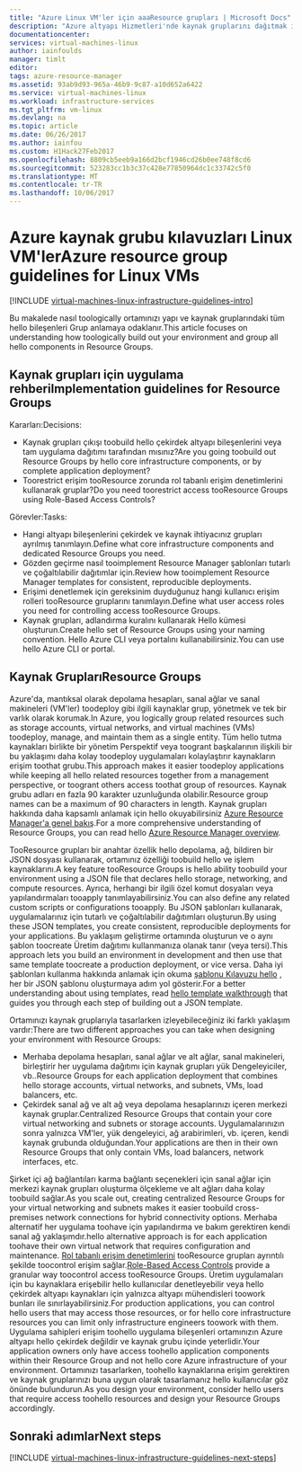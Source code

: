 ```yaml
---
title: "Azure Linux VM'ler için aaaResource grupları | Microsoft Docs"
description: "Azure altyapı Hizmetleri'nde kaynak gruplarını dağıtmak için hello anahtar tasarım ve uygulama yönergeleri hakkında bilgi edinin."
documentationcenter: 
services: virtual-machines-linux
author: iainfoulds
manager: timlt
editor: 
tags: azure-resource-manager
ms.assetid: 93ab9d93-965a-46b9-9c87-a10d652a6422
ms.service: virtual-machines-linux
ms.workload: infrastructure-services
ms.tgt_pltfrm: vm-linux
ms.devlang: na
ms.topic: article
ms.date: 06/26/2017
ms.author: iainfou
ms.custom: H1Hack27Feb2017
ms.openlocfilehash: 8809cb5eeb9a166d2bcf1946cd26b0ee748f8cd6
ms.sourcegitcommit: 523283cc1b3c37c428e77850964dc1c33742c5f0
ms.translationtype: MT
ms.contentlocale: tr-TR
ms.lasthandoff: 10/06/2017
---
```

# <a name="azure-resource-group-guidelines-for-linux-vms"></a><span data-ttu-id="b151b-103">Azure kaynak grubu kılavuzları Linux VM'ler</span><span class="sxs-lookup"><span data-stu-id="b151b-103">Azure resource group guidelines for Linux VMs</span></span> 

[!INCLUDE [virtual-machines-linux-infrastructure-guidelines-intro](../../../includes/virtual-machines-linux-infrastructure-guidelines-intro.md)]

<span data-ttu-id="b151b-104">Bu makalede nasıl toologically ortamınızı yapı ve kaynak gruplarındaki tüm hello bileşenleri Grup anlamaya odaklanır.</span><span class="sxs-lookup"><span data-stu-id="b151b-104">This article focuses on understanding how toologically build out your environment and group all hello components in Resource Groups.</span></span>

## <a name="implementation-guidelines-for-resource-groups"></a><span data-ttu-id="b151b-105">Kaynak grupları için uygulama rehberi</span><span class="sxs-lookup"><span data-stu-id="b151b-105">Implementation guidelines for Resource Groups</span></span>
<span data-ttu-id="b151b-106">Kararları:</span><span class="sxs-lookup"><span data-stu-id="b151b-106">Decisions:</span></span>

* <span data-ttu-id="b151b-107">Kaynak grupları çıkışı toobuild hello çekirdek altyapı bileşenlerini veya tam uygulama dağıtımı tarafından mısınız?</span><span class="sxs-lookup"><span data-stu-id="b151b-107">Are you going toobuild out Resource Groups by hello core infrastructure components, or by complete application deployment?</span></span>
* <span data-ttu-id="b151b-108">Toorestrict erişim tooResource zorunda rol tabanlı erişim denetimlerini kullanarak gruplar?</span><span class="sxs-lookup"><span data-stu-id="b151b-108">Do you need toorestrict access tooResource Groups using Role-Based Access Controls?</span></span>

<span data-ttu-id="b151b-109">Görevler:</span><span class="sxs-lookup"><span data-stu-id="b151b-109">Tasks:</span></span>

* <span data-ttu-id="b151b-110">Hangi altyapı bileşenlerini çekirdek ve kaynak ihtiyacınız grupları ayrılmış tanımlayın.</span><span class="sxs-lookup"><span data-stu-id="b151b-110">Define what core infrastructure components and dedicated Resource Groups you need.</span></span>
* <span data-ttu-id="b151b-111">Gözden geçirme nasıl tooimplement Resource Manager şablonları tutarlı ve çoğaltılabilir dağıtımlar için.</span><span class="sxs-lookup"><span data-stu-id="b151b-111">Review how tooimplement Resource Manager templates for consistent, reproducible deployments.</span></span>
* <span data-ttu-id="b151b-112">Erişimi denetlemek için gereksinim duyduğunuz hangi kullanıcı erişim rolleri tooResource gruplarını tanımlayın.</span><span class="sxs-lookup"><span data-stu-id="b151b-112">Define what user access roles you need for controlling access tooResource Groups.</span></span>
* <span data-ttu-id="b151b-113">Kaynak grupları, adlandırma kuralını kullanarak Hello kümesi oluşturun.</span><span class="sxs-lookup"><span data-stu-id="b151b-113">Create hello set of Resource Groups using your naming convention.</span></span> <span data-ttu-id="b151b-114">Hello Azure CLI veya portalını kullanabilirsiniz.</span><span class="sxs-lookup"><span data-stu-id="b151b-114">You can use hello Azure CLI or portal.</span></span>

## <a name="resource-groups"></a><span data-ttu-id="b151b-115">Kaynak Grupları</span><span class="sxs-lookup"><span data-stu-id="b151b-115">Resource Groups</span></span>
<span data-ttu-id="b151b-116">Azure'da, mantıksal olarak depolama hesapları, sanal ağlar ve sanal makineleri (VM'ler) toodeploy gibi ilgili kaynaklar grup, yönetmek ve tek bir varlık olarak korumak.</span><span class="sxs-lookup"><span data-stu-id="b151b-116">In Azure, you logically group related resources such as storage accounts, virtual networks, and virtual machines (VMs) toodeploy, manage, and maintain them as a single entity.</span></span> <span data-ttu-id="b151b-117">Tüm hello tutma kaynakları birlikte bir yönetim Perspektif veya toogrant başkalarının ilişkili bir bu yaklaşımı daha kolay toodeploy uygulamaları kolaylaştırır kaynakların erişim toothat grubu.</span><span class="sxs-lookup"><span data-stu-id="b151b-117">This approach makes it easier toodeploy applications while keeping all hello related resources together from a management perspective, or toogrant others access toothat group of resources.</span></span> <span data-ttu-id="b151b-118">Kaynak grubu adları en fazla 90 karakter uzunluğunda olabilir.</span><span class="sxs-lookup"><span data-stu-id="b151b-118">Resource group names can be a maximum of 90 characters in length.</span></span> <span data-ttu-id="b151b-119">Kaynak grupları hakkında daha kapsamlı anlamak için hello okuyabilirsiniz [Azure Resource Manager'a genel bakış](../../azure-resource-manager/resource-group-overview.md).</span><span class="sxs-lookup"><span data-stu-id="b151b-119">For a more comprehensive understanding of Resource Groups, you can read hello [Azure Resource Manager overview](../../azure-resource-manager/resource-group-overview.md).</span></span>

<span data-ttu-id="b151b-120">TooResource grupları bir anahtar özellik hello depolama, ağ, bildiren bir JSON dosyası kullanarak, ortamınız özelliği toobuild hello ve işlem kaynaklarını.</span><span class="sxs-lookup"><span data-stu-id="b151b-120">A key feature tooResource Groups is hello ability toobuild your environment using a JSON file that declares hello storage, networking, and compute resources.</span></span> <span data-ttu-id="b151b-121">Ayrıca, herhangi bir ilgili özel komut dosyaları veya yapılandırmaları tooapply tanımlayabilirsiniz.</span><span class="sxs-lookup"><span data-stu-id="b151b-121">You can also define any related custom scripts or configurations tooapply.</span></span> <span data-ttu-id="b151b-122">Bu JSON şablonları kullanarak, uygulamalarınız için tutarlı ve çoğaltılabilir dağıtımları oluşturun.</span><span class="sxs-lookup"><span data-stu-id="b151b-122">By using these JSON templates, you create consistent, reproducible deployments for your applications.</span></span> <span data-ttu-id="b151b-123">Bu yaklaşım geliştirme ortamında oluşturun ve o aynı şablon toocreate Üretim dağıtımı kullanmanıza olanak tanır (veya tersi).</span><span class="sxs-lookup"><span data-stu-id="b151b-123">This approach lets you build an environment in development and then use that same template toocreate a production deployment, or vice versa.</span></span> <span data-ttu-id="b151b-124">Daha iyi şablonları kullanma hakkında anlamak için okuma [şablonu Kılavuzu hello](../../azure-resource-manager/resource-manager-template-walkthrough.md) , her bir JSON şablonu oluşturmaya adım yol gösterir.</span><span class="sxs-lookup"><span data-stu-id="b151b-124">For a better understanding about using templates, read [hello template walkthrough](../../azure-resource-manager/resource-manager-template-walkthrough.md) that guides you through each step of building out a JSON template.</span></span>

<span data-ttu-id="b151b-125">Ortamınızı kaynak gruplarıyla tasarlarken izleyebileceğiniz iki farklı yaklaşım vardır:</span><span class="sxs-lookup"><span data-stu-id="b151b-125">There are two different approaches you can take when designing your environment with Resource Groups:</span></span>

* <span data-ttu-id="b151b-126">Merhaba depolama hesapları, sanal ağlar ve alt ağlar, sanal makineleri, birleştirir her uygulama dağıtımı için kaynak grupları yük Dengeleyiciler, vb..</span><span class="sxs-lookup"><span data-stu-id="b151b-126">Resource Groups for each application deployment that combines hello storage accounts, virtual networks, and subnets, VMs, load balancers, etc.</span></span>
* <span data-ttu-id="b151b-127">Çekirdek sanal ağ ve alt ağ veya depolama hesaplarınızı içeren merkezi kaynak gruplar.</span><span class="sxs-lookup"><span data-stu-id="b151b-127">Centralized Resource Groups that contain your core virtual networking and subnets or storage accounts.</span></span> <span data-ttu-id="b151b-128">Uygulamalarınızın sonra yalnızca VM'ler, yük dengeleyici, ağ arabirimleri, vb. içeren, kendi kaynak grubunda olduğundan.</span><span class="sxs-lookup"><span data-stu-id="b151b-128">Your applications are then in their own Resource Groups that only contain VMs, load balancers, network interfaces, etc.</span></span>

<span data-ttu-id="b151b-129">Şirket içi ağ bağlantıları karma bağlantı seçenekleri için sanal ağlar için merkezi kaynak grupları oluşturma ölçekleme ve alt ağları daha kolay toobuild sağlar.</span><span class="sxs-lookup"><span data-stu-id="b151b-129">As you scale out, creating centralized Resource Groups for your virtual networking and subnets makes it easier toobuild cross-premises network connections for hybrid connectivity options.</span></span> <span data-ttu-id="b151b-130">Merhaba alternatif her uygulama toohave için yapılandırma ve bakım gerektiren kendi sanal ağ yaklaşımdır.</span><span class="sxs-lookup"><span data-stu-id="b151b-130">hello alternative approach is for each application toohave their own virtual network that requires configuration and maintenance.</span></span> <span data-ttu-id="b151b-131">[Rol tabanlı erişim denetimlerini](../../active-directory/role-based-access-control-what-is.md) tooResource grupları ayrıntılı şekilde toocontrol erişim sağlar.</span><span class="sxs-lookup"><span data-stu-id="b151b-131">[Role-Based Access Controls](../../active-directory/role-based-access-control-what-is.md) provide a granular way toocontrol access tooResource Groups.</span></span> <span data-ttu-id="b151b-132">Üretim uygulamaları için bu kaynaklara erişebilir hello kullanıcılar denetleyebilir veya hello çekirdek altyapı kaynakları için yalnızca altyapı mühendisleri toowork bunları ile sınırlayabilirsiniz.</span><span class="sxs-lookup"><span data-stu-id="b151b-132">For production applications, you can control hello users that may access those resources, or for hello core infrastructure resources you can limit only infrastructure engineers toowork with them.</span></span> <span data-ttu-id="b151b-133">Uygulama sahipleri erişim toohello uygulama bileşenleri ortamınızın Azure altyapı hello çekirdek değildir ve kaynak grubu içinde yeterlidir.</span><span class="sxs-lookup"><span data-stu-id="b151b-133">Your application owners only have access toohello application components within their Resource Group and not hello core Azure infrastructure of your environment.</span></span> <span data-ttu-id="b151b-134">Ortamınızı tasarlarken, toohello kaynaklarına erişim gerektiren ve kaynak gruplarınızı buna uygun olarak tasarlamanız hello kullanıcılar göz önünde bulundurun.</span><span class="sxs-lookup"><span data-stu-id="b151b-134">As you design your environment, consider hello users that require access toohello resources and design your Resource Groups accordingly.</span></span> 

## <a name="next-steps"></a><span data-ttu-id="b151b-135">Sonraki adımlar</span><span class="sxs-lookup"><span data-stu-id="b151b-135">Next steps</span></span>
[!INCLUDE [virtual-machines-linux-infrastructure-guidelines-next-steps](../../../includes/virtual-machines-linux-infrastructure-guidelines-next-steps.md)]

